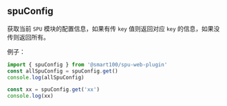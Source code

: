 
## spuConfig

获取当前 `SPU` 模块的配置信息，如果有传 `key` 值则返回对应 `key` 的信息，如果没传则返回所有。

例子：
```js
import { spuConfig } from '@smart100/spu-web-plugin'
const allSpuConfig = spuConfig.get()
console.log(allSpuConfig)

const xx = spuConfig.get('xx')
console.log(xx)
```
